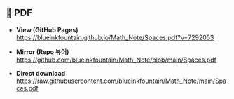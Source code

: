 ## 📄 PDF

- **View (GitHub Pages)**  
  https://blueinkfountain.github.io/Math_Note/Spaces.pdf?v=7292053

- **Mirror (Repo 뷰어)**  
  https://github.com/blueinkfountain/Math_Note/blob/main/Spaces.pdf

- **Direct download**  
  https://raw.githubusercontent.com/blueinkfountain/Math_Note/main/Spaces.pdf
